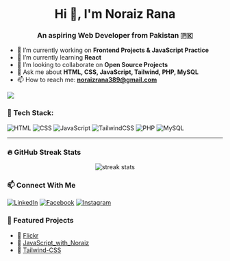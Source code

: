 <h1 align="center">Hi 👋, I'm Noraiz Rana</h1>
<h3 align="center">An aspiring Web Developer from Pakistan 🇵🇰</h3>

- 🔭 I’m currently working on **Frontend Projects & JavaScript Practice**
- 🌱 I’m currently learning **React**
- 👯 I’m looking to collaborate on **Open Source Projects**
- 💬 Ask me about **HTML, CSS, JavaScript, Tailwind, PHP, MySQL**
- 📫 How to reach me: **noraizrana389@gmail.com**

![](https://komarev.com/ghpvc/?username=NoraizRana&color=blue)


### 🚀 Tech Stack:

![HTML](https://img.shields.io/badge/-HTML5-E34F26?logo=html5&logoColor=white)
![CSS](https://img.shields.io/badge/-CSS3-1572B6?logo=css3&logoColor=white)
![JavaScript](https://img.shields.io/badge/-JavaScript-F7DF1E?logo=javascript&logoColor=black)
![TailwindCSS](https://img.shields.io/badge/-Tailwind_CSS-38B2AC?logo=tailwind-css&logoColor=white)
![PHP](https://img.shields.io/badge/-PHP-777BB4?logo=php&logoColor=white)
![MySQL](https://img.shields.io/badge/-MySQL-4479A1?logo=mysql&logoColor=white)

---

### 🔥 GitHub Streak Stats

<p align="center">
  <img src="https://streak-stats.demolab.com/?user=NoraizRana&theme=radical" alt="streak stats" />
</p>



### 📫 Connect With Me

[![LinkedIn](https://img.shields.io/badge/-LinkedIn-blue?logo=linkedin&logoColor=white)](https://www.linkedin.com/in/noraiz-rana-291277344)
[![Facebook](https://img.shields.io/badge/-Facebook-1877F2?logo=facebook&logoColor=white)](https://facebook.com/noraiz.rana.77)
[![Instagram](https://img.shields.io/badge/-Instagram-E4405F?logo=instagram&logoColor=white)](https://instagram.com/noraizrana1)

### 📌 Featured Projects

- 🔹 [Flickr](https://github.com/NoraizRana/Flickr-ui-replica)
- 🔹 [JavaScript_with_Noraiz](https://github.com/NoraizRana/JavaScript_with_Noraiz)
- 🔹 [Tailwind-CSS](https://github.com/NoraizRana/Tailwind-CSS)


